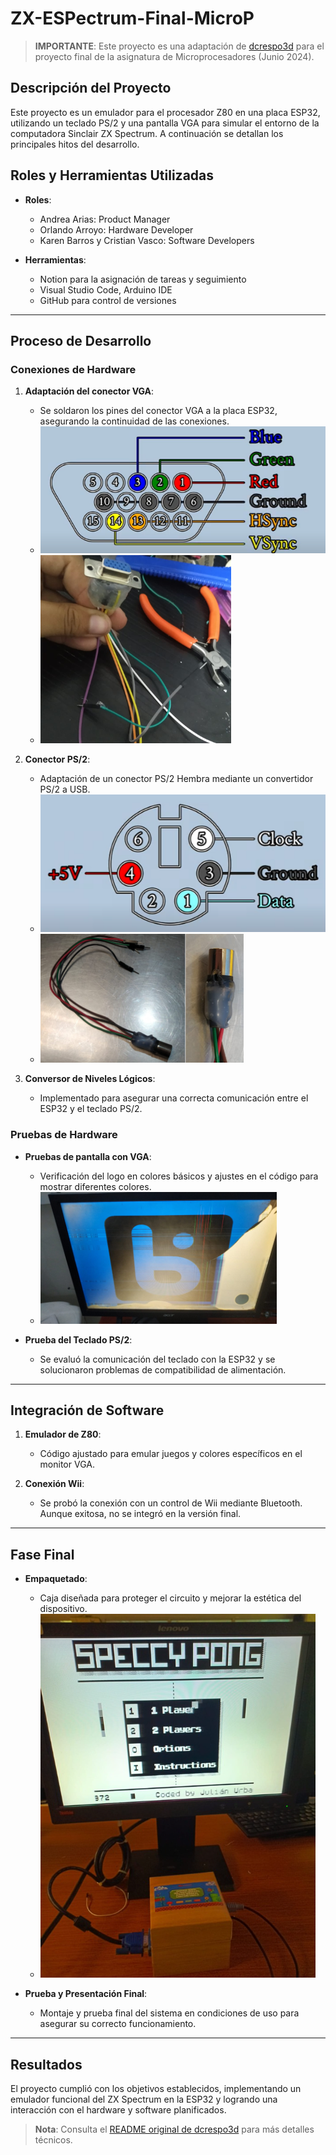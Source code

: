 # ZX-ESPectrum-Final-MicroP

> **IMPORTANTE**: Este proyecto es una adaptación de [dcrespo3d](https://github.com/dcrespo3d/ZX-ESPectrum-Wiimote) para el proyecto final de la asignatura de Microprocesadores (Junio 2024).

## Descripción del Proyecto
Este proyecto es un emulador para el procesador Z80 en una placa ESP32, utilizando un teclado PS/2 y una pantalla VGA para simular el entorno de la computadora Sinclair ZX Spectrum. A continuación se detallan los principales hitos del desarrollo.

## Roles y Herramientas Utilizadas
- **Roles**:
  - Andrea Arias: Product Manager
  - Orlando Arroyo: Hardware Developer
  - Karen Barros y Cristian Vasco: Software Developers

- **Herramientas**:
  - Notion para la asignación de tareas y seguimiento
  - Visual Studio Code, Arduino IDE
  - GitHub para control de versiones

---

## Proceso de Desarrollo

### Conexiones de Hardware
1. **Adaptación del conector VGA**:
   - Se soldaron los pines del conector VGA a la placa ESP32, asegurando la continuidad de las conexiones.
   - ![Diagrama de conexiones VGA](./docs/img/pinesvga.png)
   - ![Adaptación VGA](./docs/img/vgaapadtado.png)

2. **Conector PS/2**:
   - Adaptación de un conector PS/2 Hembra mediante un convertidor PS/2 a USB.
   - ![Diagrama de conexiones PS/2](./docs/img/ps2pines.png)
   - ![Adaptación PS/2](./docs/img/ps2adaptado.png)



3. **Conversor de Niveles Lógicos**:
   - Implementado para asegurar una correcta comunicación entre el ESP32 y el teclado PS/2.
   
### Pruebas de Hardware
- **Pruebas de pantalla con VGA**:
  - Verificación del logo en colores básicos y ajustes en el código para mostrar diferentes colores.
  - ![Pruebas de Pantalla](./docs/img/pruebacolores.png)

- **Prueba del Teclado PS/2**:
  - Se evaluó la comunicación del teclado con la ESP32 y se solucionaron problemas de compatibilidad de alimentación.

---

## Integración de Software
1. **Emulador de Z80**:
   - Código ajustado para emular juegos y colores específicos en el monitor VGA.
   

2. **Conexión Wii**:
   - Se probó la conexión con un control de Wii mediante Bluetooth. Aunque exitosa, no se integró en la versión final.

---

## Fase Final
- **Empaquetado**:
  - Caja diseñada para proteger el circuito y mejorar la estética del dispositivo.
  - ![Empaquetado](./docs/img/empaquetado.png)

- **Prueba y Presentación Final**:
  - Montaje y prueba final del sistema en condiciones de uso para asegurar su correcto funcionamiento.

---

## Resultados
El proyecto cumplió con los objetivos establecidos, implementando un emulador funcional del ZX Spectrum en la ESP32 y logrando una interacción con el hardware y software planificados.

> **Nota**: Consulta el [README original de dcrespo3d](https://github.com/dcrespo3d/ZX-ESPectrum-Wiimote) para más detalles técnicos.
